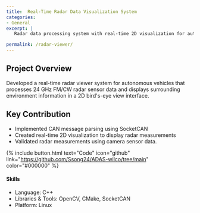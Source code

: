 ```yaml
---
title:  Real-Time Radar Data Visualization System
categories:
- General
excerpt: |
   Radar data processing system with real-time 2D visualization for autonomous vehicles.

permalink: /radar-viewer/
---
```


## Project Overview
Developed a real-time radar viewer system for autonomous vehicles that processes 24 GHz FM/CW radar sensor data and displays surrounding environment information in a 2D bird's-eye view interface.

## Key Contribution
- Implemented CAN message parsing using SocketCAN 
- Created real-time 2D visualization to display radar measurements
- Validated radar measurements using camera sensor data.

{% include button.html text="Code" icon="github" link="https://github.com/Ssong24/ADAS-wilco/tree/main" color="#000000" %}

#### Skills
- Language: C++
- Libraries & Tools: OpenCV, CMake, SocketCAN
- Platform: Linux
